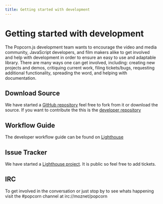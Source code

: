 ```yaml
---
title: Getting started with development
---
```

# Getting started with development #

The Popcorn.js development team wants to encourage the video and media community, JavaScript developers, and film makers alike to get involved and help with development in order to ensure an easy to use and adaptable library. There are many ways one can get involved, including: creating new projects and demos, critiquing current work, filing tickets/bugs, requesting additional functionality, spreading the word, and helping with documentation.

## Download Source ##

We have started a [GitHub repository](https://github.com/webmademovies/popcorn-js) feel free to fork from it or download the source. If you want to contribute the this is the [developer repository](http://github.com/cadecairos/popcorn-js/)

## Workflow Guide ##

The developer workflow guide can be found on [Lighthouse](https://webmademovies.lighthouseapp.com/projects/63272/workflow)

## Issue Tracker ##

We have started a [Lighthouse project](https://webmademovies.lighthouseapp.com/projects/63272/overview). It is public so feel free to add tickets.

## IRC ##

To get involved in the conversation or just stop by to see whats happening visit the #popcorn channel at irc://moznet/popcorn
